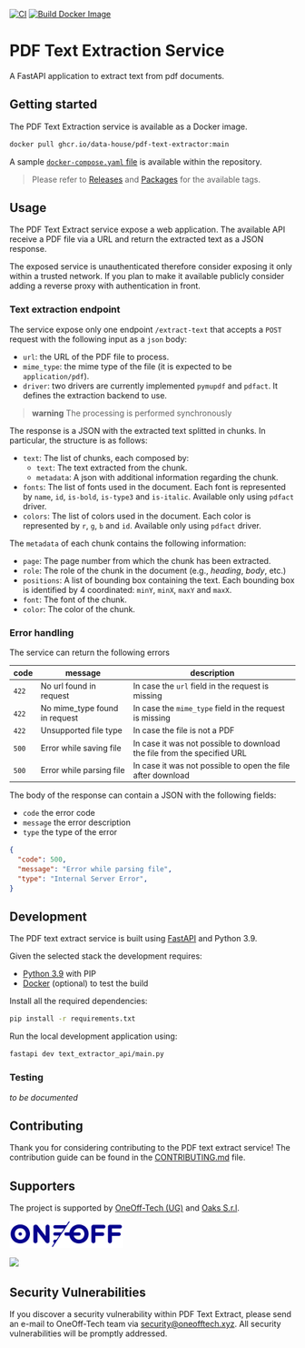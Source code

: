 [![CI](https://github.com/data-house/pdf-text-extractor/actions/workflows/ci.yml/badge.svg)](https://github.com/data-house/pdf-text-extractor/actions/workflows/ci.yml) [![Build Docker Image](https://github.com/data-house/pdf-text-extractor/actions/workflows/docker.yml/badge.svg)](https://github.com/data-house/pdf-text-extractor/actions/workflows/docker.yml)

# PDF Text Extraction Service

A FastAPI application to extract text from pdf documents.

## Getting started

The PDF Text Extraction service is available as a Docker image.

```bash
docker pull ghcr.io/data-house/pdf-text-extractor:main
```

A sample [`docker-compose.yaml` file](./docker-compose.yaml) is available within the repository.


> Please refer to [Releases](https://github.com/data-house/pdf-text-extractor/releases) and [Packages](https://github.com/data-house/pdf-text-extractor/pkgs/container/pdf-text-extractor) for the available tags.


## Usage

The PDF Text Extract service expose a web application. The available API receive a PDF file via a URL and return the extracted text as a JSON response.

The exposed service is unauthenticated therefore consider exposing it only within a trusted network. If you plan to make it available publicly consider adding a reverse proxy with authentication in front.

### Text extraction endpoint

The service expose only one endpoint `/extract-text` that accepts a `POST` request
with the following input as a `json` body:

- `url`: the URL of the PDF file to process.
- `mime_type`: the mime type of the file (it is expected to be `application/pdf`).
- `driver`: two drivers are currently implemented `pymupdf` and `pdfact`. It defines the extraction backend to use.

> **warning** The processing is performed synchronously


The response is a JSON with the extracted text splitted in chunks. In particular, the structure is as follows:

- `text`: The list of chunks, each composed by:
    - `text`: The text extracted from the chunk.
    - `metadata`: A json with additional information regarding the chunk.
- `fonts`: The list of fonts used in the document. 
Each font is represented by `name`, `id`, `is-bold`, `is-type3` and `is-italic`. 
Available only using `pdfact` driver.
- `colors`: The list of colors used in the document.
Each color is represented by `r`, `g`, `b` and `id`.
Available only using `pdfact` driver.

The `metadata` of each chunk contains the following information:
- `page`: The page number from which the chunk has been extracted.
- `role`: The role of the chunk in the document (e.g., _heading_, _body_, etc.)
- `positions`: A list of bounding box containing the text. 
Each bounding box is identified by 4 coordinated: `minY`, `minX`, `maxY` and `maxX`.
- `font`: The font of the chunk.
- `color`: The color of the chunk.

### Error handling

The service can return the following errors

| code  | message                       | description                                                             |
|-------|-------------------------------|-------------------------------------------------------------------------|
| `422` | No url found in request       | In case the `url` field in the request is missing                       |
| `422` | No mime_type found in request | In case the `mime_type` field in the request is missing                 |
| `422` | Unsupported file type         | In case the file is not a PDF                                           |
| `500` | Error while saving file       | In case it was not possible to download the file from the specified URL |
| `500` | Error while parsing file      | In case it was not possible to open the file after download             |


The body of the response can contain a JSON with the following fields:

- `code` the error code
- `message` the error description
- `type` the type of the error

```json
{
  "code": 500,
  "message": "Error while parsing file",
  "type": "Internal Server Error",
}
```

## Development

The PDF text extract service is built using [FastAPI](https://fastapi.tiangolo.com/) and Python 3.9.

Given the selected stack the development requires:

- [Python 3.9](https://www.python.org/) with PIP
- [Docker](https://www.docker.com/) (optional) to test the build


Install all the required dependencies:

```bash
pip install -r requirements.txt
```

Run the local development application using:

```bash
fastapi dev text_extractor_api/main.py
```


### Testing

_to be documented_


## Contributing

Thank you for considering contributing to the PDF text extract service! The contribution guide can be found in the [CONTRIBUTING.md](./.github/CONTRIBUTING.md) file.


## Supporters

The project is supported by [OneOff-Tech (UG)](https://oneofftech.de) and [Oaks S.r.l](https://www.oaks.cloud/).

<p align="left"><a href="https://oneofftech.de" target="_blank"><img src="https://raw.githubusercontent.com/OneOffTech/.github/main/art/oneofftech-logo.svg" width="200"></a></p>

<p align="left"><a href="https://www.oaks.cloud" target="_blank"><img src="https://raw.githubusercontent.com/data-house/pdf-text-extractor/main/.github/art/oaks-logo.svg" width="200"></a></p>


## Security Vulnerabilities

If you discover a security vulnerability within PDF Text Extract, please send an e-mail to OneOff-Tech team via [security@oneofftech.xyz](mailto:security@oneofftech.xyz). All security vulnerabilities will be promptly addressed.
